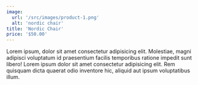 ```yaml
---
image: 
  url: '/src/images/product-1.png'
  alt: 'nordic chair'
title: 'Nordic Chair'
price: '$50.00'
---
```

Lorem ipsum, dolor sit amet consectetur adipisicing elit. Molestiae, magni adipisci voluptatum id praesentium facilis temporibus ratione impedit sunt libero!
Lorem ipsum dolor sit amet consectetur adipisicing elit. Rem quisquam dicta quaerat odio inventore hic, aliquid aut ipsum voluptatibus illum.